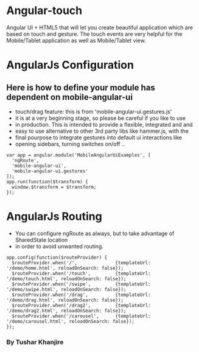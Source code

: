# Angular-touch

Angular UI + HTML5  that will let you create beautiful application which are based on touch and gesture.
The touch events are very helpful for the Mobile/Tablet application as well as Mobile/Tablet view.


# AngularJs Configuration

## Here is how to define your module has dependent on mobile-angular-ui

* touch/drag feature: this is from 'mobile-angular-ui.gestures.js'
* it is at a very beginning stage, so please be careful if you like to use
* in production. This is intended to provide a flexible, integrated and and 
* easy to use alternative to other 3rd party libs like hammer.js, with the
* final pourpose to integrate gestures into default ui interactions like 
* opening sidebars, turning switches on/off ..
  

```
var app = angular.module('MobileAngularUiExamples', [
  'ngRoute',
  'mobile-angular-ui',
  'mobile-angular-ui.gestures'
]);
app.run(function($transform) {
  window.$transform = $transform;
});

```

# AngularJs Routing
 
 * You can configure ngRoute as always, but to take advantage of SharedState location
 * in order to avoid unwanted routing.


```
app.config(function($routeProvider) {
  $routeProvider.when('/',              {templateUrl: '/demo/home.html', reloadOnSearch: false});
  $routeProvider.when('/touch',         {templateUrl: '/demo/touch.html', reloadOnSearch: false});
  $routeProvider.when('/swipe',         {templateUrl: '/demo/swipe.html', reloadOnSearch: false});
  $routeProvider.when('/drag',          {templateUrl: '/demo/drag.html', reloadOnSearch: false});
  $routeProvider.when('/drag2',         {templateUrl: '/demo/drag2.html', reloadOnSearch: false});
  $routeProvider.when('/carousel',      {templateUrl: '/demo/carousel.html', reloadOnSearch: false});
});

```

### By Tushar Khanjire
